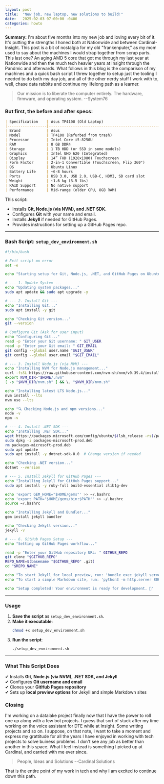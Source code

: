 ```yaml
---
layout: post
title:  "New job, new laptop, new solutions to build!"
date:   2025-02-03 07:00:00 -0400
categories: howto
---
```

**Summary:** I'm about five months into my new job and loving every bit of it. It's putting the strengths I honed both at Nationwide and between Cardinal-Insight. This post is a bit of nostalgia for my old "frankenputer," as my mom used to say about the machines I would strap together from scrap parts. This last one? An aging AMD 5 core that got me through my last year at Nationwide and then the much tech heavier years at Insight through the Pandmic and afterwards. What follows in this blog is the comparison of my machines and a quick bash script I threw together to setup just the tooling I needed to do both my day job, and all of the other nerdy stuff I work with to, well, chase data rabbits and continue my lifelong path as a learner.

>Our mission is to liberate the computer entirely. The hardware, firmware, and operating system. --System76

 <!--more-->
### But first, the before and after specs:
```markdown
| Specification    | Asus TP410U (Old Laptop)                                | System76 Pangolin (New Laptop)            |
|------------------|---------------------------------------------------------|-------------------------------------------|
| Brand            | Asus                                                    | System76                                  |
| Model            | TP410U (Refurbed from trash)                            | Pangolin                                  |
| Processor        | Intel Core i5-8250U                                     | AMD Ryzen                                 |
| RAM              | 8 GB DDR4                                               | 32 GB DDR4                                |
| Storage          | 1 TB HDD (or SSD in some models)                        | 1 TB NVMe SSD                             |
| Graphics         | Intel UHD 620 (Integrated)                              | AMD Integrated Graphics                   |
| Display          | 14” FHD (1920x1080) Touchscreen                         | 15.6” FHD (1920x1080)                     |
| Form Factor      | 2-in-1 Convertible (Touchscreen, Flip 360°)             | Traditional Laptop                        |
| OS               | Ubuntu Linux                                            | Ubuntu Linux                              |
| Battery Life     | ~6-8 hours                                              | Varies (~8-10 hours depending on usage)   |
| Ports            | USB 3.0, USB 2.0, USB-C, HDMI, SD card slot             | USB-C, USB 3.2, HDMI, more ports          |
| Weight           | ~1.6 kg (3.5 lbs)                                       | ~1.9 kg (4.2 lbs)                         |
| RAID Support     | No native support                                       | 18 TB WD Red Pro Dual RAID                |
| Performance      | Mid-range (older CPU, 8GB RAM)                          | High-performance (Ryzen CPU, 32GB RAM)    |
```

This script:
- Installs **Git, Node.js (via NVM), and .NET SDK**.
- Configures **Git** with your name and email.
- Installs **Jekyll** if needed for GitHub Pages.
- Provides instructions for setting up a GitHub Pages repo.

---

### **Bash Script: `setup_dev_environment.sh`**
```bash
#!/bin/bash

# Exit script on error
set -e

echo "Starting setup for Git, Node.js, .NET, and GitHub Pages on Ubuntu..."

# --- 1. Update System ---
echo "Updating system packages..."
sudo apt update && sudo apt upgrade -y

# --- 2. Install Git ---
echo "Installing Git..."
sudo apt install -y git

echo "Checking Git version..."
git --version

# Configure Git (Ask for user input)
echo "Configuring Git..."
read -p "Enter your Git username: " GIT_USER
read -p "Enter your Git email: " GIT_EMAIL
git config --global user.name "$GIT_USER"
git config --global user.email "$GIT_EMAIL"

# --- 3. Install Node.js (via NVM) ---
echo "Installing NVM for Node.js management..."
curl -fsSL https://raw.githubusercontent.com/nvm-sh/nvm/v0.39.4/install.sh | bash
export NVM_DIR="$HOME/.nvm"
[ -s "$NVM_DIR/nvm.sh" ] && \. "$NVM_DIR/nvm.sh"

echo "Installing latest LTS Node.js..."
nvm install --lts
nvm use --lts

echo "🔍 Checking Node.js and npm versions..."
node -v
npm -v

# --- 4. Install .NET SDK ---
echo "Installing .NET SDK..."
wget https://packages.microsoft.com/config/ubuntu/$(lsb_release -rs)/packages-microsoft-prod.deb -O packages-microsoft-prod.deb
sudo dpkg -i packages-microsoft-prod.deb
rm packages-microsoft-prod.deb
sudo apt update
sudo apt install -y dotnet-sdk-8.0  # Change version if needed

echo "Checking .NET version..."
dotnet --version

# --- 5. Install Jekyll for GitHub Pages ---
echo "Installing Jekyll for GitHub Pages support..."
sudo apt install -y ruby-full build-essential zlib1g-dev

echo 'export GEM_HOME="$HOME/gems"' >> ~/.bashrc
echo 'export PATH="$HOME/gems/bin:$PATH"' >> ~/.bashrc
source ~/.bashrc

echo "Installing Jekyll and Bundler..."
gem install jekyll bundler

echo "Checking Jekyll version..."
jekyll -v

# --- 6. GitHub Pages Setup ---
echo "Setting up GitHub Pages workflow..."

read -p "Enter your GitHub repository URL: " GITHUB_REPO
git clone "$GITHUB_REPO"
REPO_NAME=$(basename "$GITHUB_REPO" .git)
cd "$REPO_NAME"

echo "To start Jekyll for local preview, run: 'bundle exec jekyll serve'"
echo "To start a simple Markdown site, run: 'python3 -m http.server 8000'"

echo "Setup completed! Your environment is ready for development. 🚀"
```

---

### **Usage**
1. **Save the script** as `setup_dev_environment.sh`.
2. **Make it executable**:
   ```bash
   chmod +x setup_dev_environment.sh
   ```
3. **Run the script**:
   ```bash
   ./setup_dev_environment.sh
   ```

---

### **What This Script Does**
✔ Installs **Git, Node.js (via NVM), .NET SDK, and Jekyll**  
✔ Configures **Git username and email**  
✔ Clones your **GitHub Pages repository**  
✔ Sets up **local preview options** for Jekyll and simple Markdown sites

### **Closing**
I'm working on a datalake project finally now that I have the power to roll one up along with a few bot projects. I guess that sort of stuck after my time working on the voice assistant for DTE while at Insight. Some writing projects and so on. I suppose, on that note, I want to take a moment and express my grattitude for all the years I have enjoyed in working with tech projects to solve buiness problems. I don't see any job as better than another in this space. What I feel instead is something I picked up at Cardinal, and carried with me ever since.

>People, Ideas and Solutions --Cardinal Solutions

That is the entire point of my work in tech and why I am excited to continue down this path.